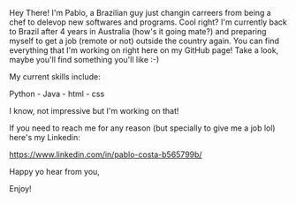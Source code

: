 Hey There!
I'm Pablo, a Brazilian guy just changin carreers from being a chef to delevop new softwares and programs.
Cool right?
I'm currently back to Brazil after 4 years in Australia (how's it going mate?) and preparing myself
to get a job (remote or not) outside the country again. You can find everything that I'm working on
right here on my GitHub page! Take a look, maybe you'll find something you'll like :-)

My current skills include:

Python - Java - html - css

I know, not impressive but I'm working on that!

If you need to reach me for any reason (but specially to give me a job lol) here's my Linkedin:

https://www.linkedin.com/in/pablo-costa-b565799b/

Happy yo hear from you,

Enjoy!
